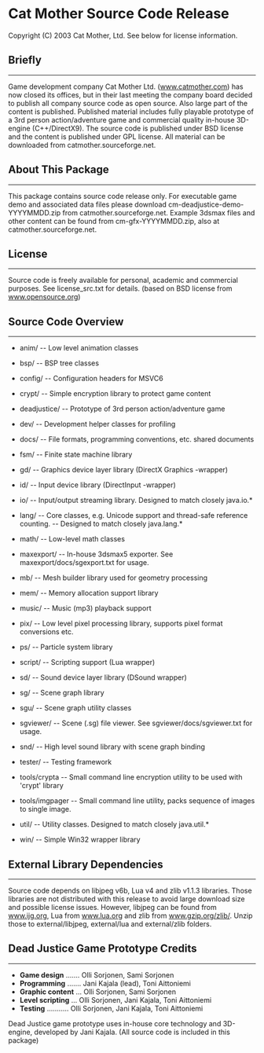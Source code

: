 # Cat Mother Source Code Release

Copyright (C) 2003 Cat Mother, Ltd.
See below for license information.


## Briefly

-------

Game development company Cat Mother Ltd. (www.catmother.com) has now closed 
its  offices, but in their last meeting the company board decided to 
publish all company  source code as open source. Also large part of the 
content is published. Published  material includes fully playable prototype 
of a 3rd person action/adventure game and commercial quality in-house 
3D-engine (C++/DirectX9). The source code is  published under BSD license 
and the content is published under GPL license. All  material can be 
downloaded from catmother.sourceforge.net.


## About This Package

------------------

This package contains source code release only. For executable game demo 
and associated data files please download cm-deadjustice-demo-YYYYMMDD.zip 
from catmother.sourceforge.net. Example 3dsmax files and other content can 
be found from cm-gfx-YYYYMMDD.zip, also at catmother.sourceforge.net.


## License

-------

Source code is freely available for personal, academic and commercial 
purposes. See license_src.txt for details. (based on BSD license from 
www.opensource.org)


## Source Code Overview

--------------------

- anim/
    -- Low level animation classes

- bsp/
    -- BSP tree classes

- config/
    -- Configuration headers for MSVC6

- crypt/
    -- Simple encryption library to protect game content

- deadjustice/
    -- Prototype of 3rd person action/adventure game

- dev/
    -- Development helper classes for profiling

- docs/
    -- File formats, programming conventions, etc. shared documents

- fsm/
    -- Finite state machine library

- gd/
    -- Graphics device layer library (DirectX Graphics -wrapper)

- id/
    -- Input device library (DirectInput -wrapper)

- io/
    -- Input/output streaming library. Designed to match closely java.io.*

- lang/
    -- Core classes, e.g. Unicode support and thread-safe reference counting. 
    -- Designed to match closely java.lang.*

- math/
    -- Low-level math classes

- maxexport/
    -- In-house 3dsmax5 exporter. See maxexport/docs/sgexport.txt for usage.

- mb/
    -- Mesh builder library used for geometry processing

- mem/
    -- Memory allocation support library

- music/
    -- Music (mp3) playback support

- pix/
    -- Low level pixel processing library, supports pixel format conversions etc.

- ps/
    -- Particle system library

- script/
    -- Scripting support (Lua wrapper)

- sd/
    -- Sound device layer library (DSound wrapper)

- sg/
    -- Scene graph library

- sgu/
    -- Scene graph utility classes

- sgviewer/
    -- Scene (.sg) file viewer. See sgviewer/docs/sgviewer.txt for usage.

- snd/
    -- High level sound library with scene graph binding

- tester/
    -- Testing framework

- tools/crypta
    -- Small command line encryption utility to be used with 'crypt' library

- tools/imgpager
    -- Small command line utility, packs sequence of images to single image.

- util/
    -- Utility classes. Designed to match closely java.util.*

- win/
    -- Simple Win32 wrapper library


## External Library Dependencies

-----------------------------

Source code depends on libjpeg v6b, Lua v4 and zlib v1.1.3 libraries. 
Those libraries are not distributed with this release to avoid large 
download size and possible license issues. However, libjpeg can be found 
from www.ijg.org, Lua from www.lua.org and zlib from www.gzip.org/zlib/. 
Unzip those to external/libjpeg, external/lua and external/zlib folders.


## Dead Justice Game Prototype Credits

-----------------------------------

* __Game design__ ....... Olli Sorjonen, Sami Sorjonen
* __Programming__ ....... Jani Kajala (lead), Toni Aittoniemi
* __Graphic content__ ... Olli Sorjonen, Sami Sorjonen
* __Level scripting__ ... Olli Sorjonen, Jani Kajala, Toni Aittoniemi
* __Testing__ ........... Olli Sorjonen, Jani Kajala, Toni Aittoniemi

Dead Justice game prototype uses in-house core technology and 3D-engine,
developed by Jani Kajala. (All source code is included in this package)
